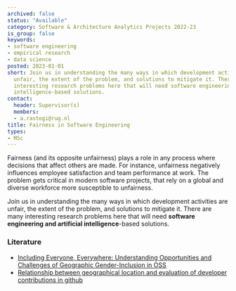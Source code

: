 ```yaml
---
archived: false
status: "Available"
category: Software & Architecture Analytics Projects 2022-23
is_group: false
keywords:
- software engineering
- empirical research
- data science
posted: 2023-01-01
short: Join us in understanding the many ways in which development activities are
  unfair, the extent of the problem, and solutions to mitigate it. There are many
  interesting research problems here that will need software engineering and artificial
  intelligence-based solutions.
contact:
  header: Supervisor(s)
  members:
  - a.rastogi@rug.nl
title: Fairness in Software Engineering
types:
- MSc
---
```


Fairness (and its opposite unfairness) plays a role in any process where decisions that affect others are made. For instance, unfairness negatively influences employee satisfaction and team performance at work. The problem gets critical in modern software projects, that rely on a global and diverse workforce more susceptible to unfairness.

Join us in understanding the many ways in which development activities are unfair, the extent of the problem, and solutions to mitigate it. There are many interesting research problems here that will need **software engineering and artificial intelligence**-based solutions.

### Literature

- [Including Everyone, Everywhere: Understanding Opportunities and Challenges of Geographic Gender-Inclusion in OSS](https://arxiv.org/abs/2010.00822)
- [Relationship between geographical location and evaluation of developer contributions in github](https://dl.acm.org/doi/10.1145/3239235.3240504)
